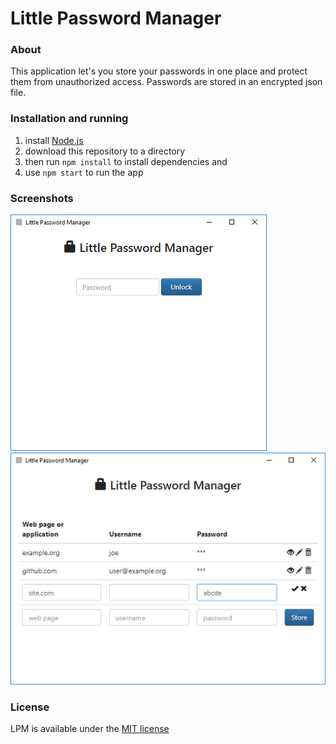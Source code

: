 # Little Password Manager

### About

This application let's you store your passwords in one place and protect them from unauthorized access. Passwords are stored in an encrypted json file.

### Installation and running

1. install [Node.js](https://nodejs.org/)
2. download this repository to a directory
3. then run `npm install` to install dependencies and
4. use `npm start` to run the app

### Screenshots

![Screenshot 1](screenshot1.png)
![Screenshot 2](screenshot2.png)

### License

LPM is available under the [MIT license](LICENSE)
